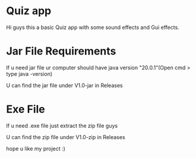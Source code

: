 # Quiz app
Hi guys this a basic Quiz app with some sound effects and Gui effects.

# Jar File Requirements 
If u need jar file ur computer should have java version "20.0.1"(Open cmd > type java -version)

U can find the jar file under V1.0-jar in Releases

# Exe File
If u need .exe file just extract the zip file guys

U can find the zip file under V1.0-zip in Releases

hope u like my project :)
